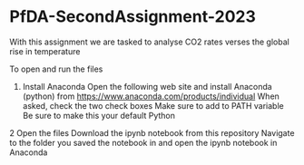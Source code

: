 # PfDA-SecondAssignment-2023

With this assignment we are tasked to analyse CO2 rates verses the global rise in temperature 

To open and run the files

1. Install Anaconda
Open the following web site and install Anaconda (python) from https://www.anaconda.com/products/individual
When asked, check the two check boxes
Make sure to add to PATH variable
Be sure to make this your default Python

2 Open the files
Download the ipynb notebook from this repository
Navigate to the folder you saved the notebook in and open the ipynb notebook in Anaconda